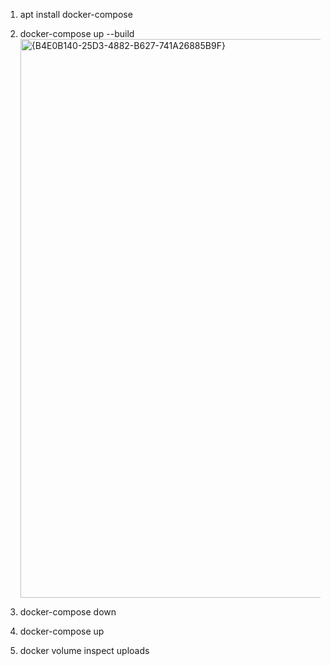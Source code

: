 1. apt install docker-compose
2. docker-compose up --build
   <img width="894" alt="{B4E0B140-25D3-4882-B627-741A26885B9F}" src="https://github.com/user-attachments/assets/80fc4005-fb08-4e7e-884d-04c2c75f88c9" />

4. docker-compose down
5. docker-compose up
6. docker volume inspect uploads
